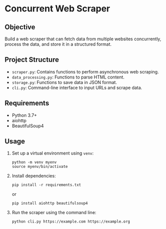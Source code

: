 # Concurrent Web Scraper

## Objective
Build a web scraper that can fetch data from multiple websites concurrently, process the data, and store it in a structured format.

## Project Structure
- `scraper.py`: Contains functions to perform asynchronous web scraping.
- `data_processing.py`: Functions to parse HTML content.
- `storage.py`: Functions to save data in JSON format.
- `cli.py`: Command-line interface to input URLs and scrape data.

## Requirements
- Python 3.7+
- aiohttp
- BeautifulSoup4

## Usage
1. Set up a virtual environment using `venv`:

   ```
   python -m venv myenv
   source myenv/bin/activate
   ```

2. Install dependencies:

   ```
   pip install -r requirements.txt
   ```
   or
   ```
   pip install aiohttp beautifulsoup4
   ```

3. Run the scraper using the command line:
   ```
   python cli.py https://example.com https://example.org
   ```
